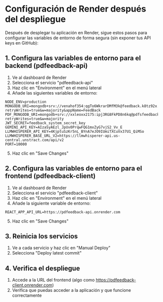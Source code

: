 # Configuración de Render después del despliegue

Después de desplegar tu aplicación en Render, sigue estos pasos para configurar las variables de entorno de forma segura (sin exponer tus API keys en GitHub):

## 1. Configura las variables de entorno para el backend (pdfeedback-api)

1. Ve al dashboard de Render
2. Selecciona el servicio "pdfeedback-api"
3. Haz clic en "Environment" en el menú lateral
4. Añade las siguientes variables de entorno:

```
NODE_ENV=production
MONGODB_URI=mongodb+srv://venahof354:qgTo6WkrarDMfM3k@feedback.k8tz92x.mongodb.net/?retryWrites=true&w=majority&appName=FeedBack
PDF_MONGODB_URI=mongodb+srv://xxleoxx2175:ipj3RG8FkPD8n6kq@pdfsfeedback.omghpst.mongodb.net/PDFs?retryWrites=true&w=majority
JWT_SECRET=feedback_system_secret_key
GEMINI_API_KEY=AIzaSyAEzl_JpUv0PrqwFQG1mxZyG7vjS2_Vv_E
LLMWHISPERER_API_KEY=4KjptuSzKr5nL_BYnA7eJO9IUmiTXCuVx37U1_QiMSo
LLMWHISPERER_BASE_URL_V2=https://llmwhisperer-api.us-central.unstract.com/api/v2
PORT=10000
```

5. Haz clic en "Save Changes"

## 2. Configura las variables de entorno para el frontend (pdfeedback-client)

1. Ve al dashboard de Render
2. Selecciona el servicio "pdfeedback-client"
3. Haz clic en "Environment" en el menú lateral
4. Añade la siguiente variable de entorno:

```
REACT_APP_API_URL=https://pdfeedback-api.onrender.com
```

5. Haz clic en "Save Changes"

## 3. Reinicia los servicios

1. Ve a cada servicio y haz clic en "Manual Deploy"
2. Selecciona "Deploy latest commit"

## 4. Verifica el despliegue

1. Accede a la URL del frontend (algo como https://pdfeedback-client.onrender.com)
2. Verifica que puedas acceder a la aplicación y que funcione correctamente
